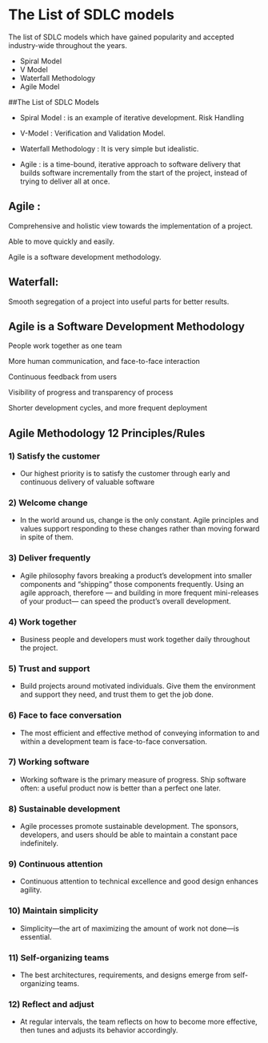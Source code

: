 # The List of SDLC models

The list of SDLC models which have gained popularity and accepted industry-wide throughout the years.

- Spiral Model
- V Model
- Waterfall Methodology
- Agile Model

##The List of SDLC Models

- Spiral Model : is an example of iterative development. Risk Handling

- V-Model : Verification and Validation Model.

- Waterfall Methodology : It is very simple but idealistic.

- Agile : is a time-bound, iterative approach to software delivery
that builds software incrementally from the start of the project,
instead of trying to deliver all at once.


## Agile :

Comprehensive and holistic view towards the implementation of a project.

Able to move quickly and easily.

Agile is a software development methodology.

## Waterfall: 

Smooth segregation of a project into useful parts for better results.


## Agile is a Software Development Methodology

People work together as one team

More human communication, and face-to-face interaction

Continuous feedback from users

Visibility of progress and transparency of process

Shorter development cycles, and more frequent deployment


## Agile Methodology 12 Principles/Rules

### 1) Satisfy the customer
- Our highest priority is to satisfy the customer through early and continuous delivery of valuable software

### 2) Welcome change
- In the world around us, change is the only constant. Agile principles and values support responding
  to these changes rather than moving forward in spite of them.

### 3) Deliver frequently
- Agile philosophy favors breaking a product’s development into smaller components and “shipping” those components frequently. Using an agile approach, therefore — and building in more frequent mini-releases
  of your product— can speed the product’s overall development.

### 4) Work together
- Business people and developers must work together daily throughout the project.


### 5) Trust and support
- Build projects around motivated individuals. Give them the environment and support they need,
  and trust them to get the job done.

### 6) Face to face conversation
- The most efficient and effective method of conveying information to and within a development
  team is face-to-face conversation.

### 7) Working software
- Working software is the primary measure of progress. Ship software often: a useful product now is
  better than a perfect one later.

### 8) Sustainable development
- Agile processes promote sustainable development. The sponsors, developers, and users should be
  able to maintain a constant pace indefinitely.

### 9) Continuous attention
- Continuous attention to technical excellence and good design enhances agility.

### 10) Maintain simplicity
- Simplicity—the art of maximizing the amount of work not done—is essential.

### 11) Self-organizing teams
- The best architectures, requirements, and designs emerge from self-organizing teams.

### 12) Reflect and adjust
- At regular intervals, the team reflects on how to become more effective, then tunes and
  adjusts its behavior accordingly.


